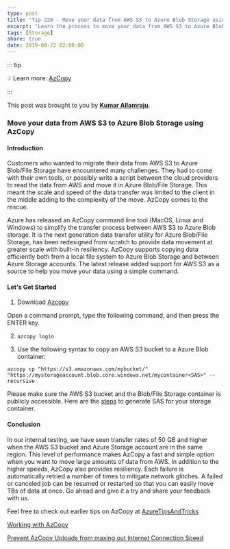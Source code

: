 ```yaml
---
type: post
title: "Tip 220 - Move your data from AWS S3 to Azure Blob Storage using AzCopy"
excerpt: "Learn the process to move your data from AWS S3 to Azure Blob Storage using AzCopy"
tags: [Storage]
share: true
date: 2019-08-22 02:00:00
---
```


::: tip

:bulb: Learn more: [AzCopy](https://docs.microsoft.com/en-us/azure/storage/common/storage-use-azcopy-v10?toc=%2fazure%2fstorage%2ffiles%2ftoc.json?WT.mc_id=docs-azuredevtips-azureappsdev)

:::

This post was brought to you by **[Kumar Allamraju](https://twitter.com/kumarallamraju)**.

### Move your data from AWS S3 to Azure Blob Storage using AzCopy

#### Introduction

Customers who wanted to migrate their data from AWS S3 to Azure Blob/File Storage have encountered many challenges. They had to come with their own tools, or possibly write a script between the cloud providers to read the data from AWS and move it in Azure Blob/File Storage. This meant the scale and speed of the data transfer was limited to the client in the middle adding to the complexity of the move. AzCopy comes to the rescue.

Azure has released an AzCopy command line tool (MacOS, Linux and Windows) to simplify the transfer process between AWS S3 to Azure Blob storage. It is the next generation data transfer utility for Azure Blob/File Storage, has been redesigned from scratch to provide data movement at greater scale with built-in resiliency. AzCopy supports copying data efficiently both from a local file system to Azure Blob Storage and between Azure Storage accounts. The latest release added support for AWS S3 as a source to help you move your data using a simple command.


#### Let's Get Started

1. Download [Azcopy](https://docs.microsoft.com/en-us/azure/storage/common/storage-use-azcopy-v10?toc=%2fazure%2fstorage%2ffiles%2ftoc.json)

Open a command prompt, type the following command, and then press the ENTER key.

2. `azcopy login`

3. Use the following syntax to copy an AWS S3 bucket to a Azure Blob container:

```
azcopy cp "https://s3.amazonaws.com/mybucket/" "https://mystorageaccount.blob.core.windows.net/mycontainer<SAS>" --recursive
```

Please make sure the AWS S3 bucket and the Blob/File Storage container is publicly accessible. Here are the [steps](https://docs.microsoft.com/en-us/azure/storage/common/storage-dotnet-shared-access-signature-part-1) to generate SAS for your storage container.


#### Conclusion

In our internal testing, we have seen transfer rates of 50 GB and higher when the AWS S3 bucket and Azure Storage account are in the same region. This level of performance makes AzCopy a fast and simple option when you want to move large amounts of data from AWS. In addition to the higher speeds, AzCopy also provides resiliency. Each failure is automatically retried a number of times to mitigate network glitches. A failed or canceled job can be resumed or restarted so that you can easily move TBs of data at once. Go ahead and give it a try and share your feedback with us.

Feel free to check out earlier tips on AzCopy at [AzureTipsAndTricks](https://microsoft.github.io/AzureTipsAndTricks/)

[Working with AzCopy](https://microsoft.github.io/AzureTipsAndTricks/blog/tip81.html)

[Prevent AzCopy Uploads from maxing out Internet Connection Speed](https://microsoft.github.io/AzureTipsAndTricks/blog/tip139.html)









